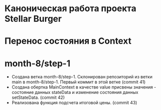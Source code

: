 # Каноническая работа проекта Stellar Burger 
# Перенос состояния в Context
# month-8/step-1
* Создана ветка month-8/step-1. Склонирован репозиторий из ветки main в month-8/step-1. Первый коммит в этой ветке (commit 41)
* Создана обертка MainContext в качестве value присвены значения - состояние данных stateData и изменение состояния данных setStateData. (commit 42)
* Реализована функция подсчета итоговой цены. (commit 43)


